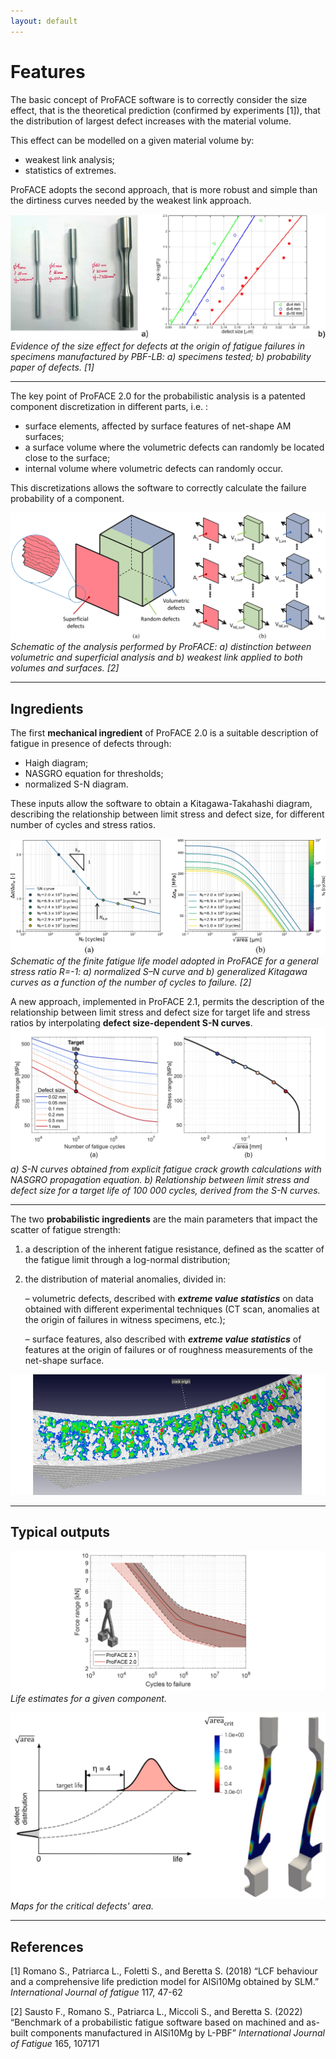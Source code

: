 ```yaml
---
layout: default
---
```


# Features

The basic concept of ProFACE software is to correctly consider the size effect, that is the theoretical prediction (confirmed by experiments \[1\]), that the distribution of largest defect increases with the material volume.

This effect can be modelled on a given material volume by:

- weakest link analysis;
- statistics of extremes.

ProFACE adopts the second approach, that is more robust and simple than the dirtiness curves needed by the weakest link approach.

![](images/size_fx.png)
*Evidence of the size effect for defects at the origin of fatigue failures in specimens manufactured by PBF-LB: a) specimens tested; b) probability paper of defects. \[1\]*

------------------------------------------------------------------------
The key point of ProFACE 2.0 for the probabilistic analysis is a patented component discretization in different parts, i.e. :

- surface elements, affected by surface features of net-shape AM surfaces;
- a surface volume where the volumetric defects can randomly be located close to the surface;
- internal volume where volumetric defects can randomly occur.

This discretizations allows the software to correctly calculate the failure probability of a component.

![](images/regions.png)
*Schematic of the analysis performed by ProFACE: a) distinction between volumetric and superficial analysis and b) weakest link applied to both volumes and surfaces. \[2\]*


------------------------------------------------------------------------
## Ingredients

The first **mechanical ingredient** of ProFACE 2.0 is a suitable description of fatigue in presence of defects through:

- Haigh diagram;
- NASGRO equation for thresholds;
- normalized S-N diagram.

These inputs allow the software to obtain a Kitagawa-Takahashi diagram, describing the relationship between limit stress and defect size, for different number of cycles and stress ratios.

![](images/normalized_SN.png)
*Schematic of the finite fatigue life model adopted in ProFACE for a general stress ratio R=-1: a) normalized S–N curve and b) generalized Kitagawa curves as a function of the number of cycles to failure. \[2\]*

A new approach, implemented in ProFACE 2.1, permits the description of the relationship between limit stress and defect size for target life and stress ratios by interpolating **defect size-dependent S-N curves**.
![](images/ProFACE2_1.png)
*a) S-N curves obtained from explicit fatigue crack growth calculations with NASGRO propagation equation. b) Relationship between limit stress and defect size for a target life of 100 000 cycles, derived from the S-N curves.*

------------------------------------------------------------------------

The two **probabilistic ingredients** are the main parameters that impact the scatter of fatigue strength:

1.  a description of the inherent fatigue resistance, defined as the scatter of the fatigue limit through a log-normal distribution;

2.  the distribution of material anomalies, divided in:

	– volumetric defects, described with ***extreme value statistics*** on data obtained with different experimental techniques (CT scan, anomalies at the origin of failures in witness specimens, etc.);

	– surface features, also described with ***extreme value statistics*** of features at the origin of failures or of roughness measurements of the net-shape surface.

![](images/surface.png)
    
------------------------------------------------------------------------
## Typical outputs

![](images/FN_WB_AB.png)
*Life estimates for a given component.*

![](images/acceptability_maps.png)
*Maps for the critical defects' area.*
  
------------------------------------------------------------------------
## References

\[1\] Romano S., Patriarca L., Foletti S., and Beretta S. (2018) “LCF behaviour and a comprehensive life prediction model for AlSi10Mg obtained by SLM.” *International Journal of fatigue* 117, 47-62

\[2\] Sausto F., Romano S., Patriarca L., Miccoli S., and Beretta S. (2022) “Benchmark of a probabilistic fatigue software based on machined and as-built components manufactured in AlSi10Mg by L-PBF” *International Journal of Fatigue* 165, 107171